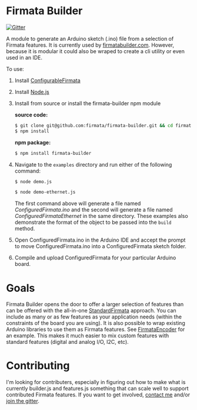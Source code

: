 Firmata Builder
===

[![Gitter](https://badges.gitter.im/Join%20Chat.svg)](https://gitter.im/firmata/firmata-builder?utm_source=badge&utm_medium=badge&utm_campaign=pr-badge&utm_content=badge)

A module to generate an Arduino sketch (.ino) file from a selection of Firmata features. It is currently used by [firmatabuilder.com](http://firmatabuilder.com). However, because it is modular it could also be wraped to create a cli utility or even used in an IDE.

To use:

1. Install [ConfigurableFirmata](https://github.com/firmata/ConfigurableFirmata)
2. Install [Node.js](http://nodejs.org)
3. Install from source or install the firmata-builder npm module

    **source code:**

    ```bash
    $ git clone git@github.com:firmata/firmata-builder.git && cd firmata-builder
    $ npm install
    ```

    **npm package:**

    ```bash
    $ npm install firmata-builder
    ```

4. Navigate to the `examples` directory and run either of the following command:

    ```bash
    $ node demo.js
    ```

    ```bash
    $ node demo-ethernet.js
    ```

    The first command above will generate a file named *ConfiguredFirmata.ino* and the second will generate a file named *ConfiguredFirmataEthernet* in the same directory. These examples also demonstrate the format of the object to be passed into the `build` method.

5. Open ConfiguredFirmata.ino in the Arduino IDE and accept the prompt to move ConfiguredFirmata.ino into a ConfiguredFirmata sketch folder.

6. Compile and upload ConfiguredFirmata for your particular Arduino board.

Goals
===

Firmata Builder opens the door to offer a larger selection of features than can be offered with the all-in-one [StandardFirmata](https://github.com/firmata/arduino/blob/master/examples/StandardFirmata/StandardFirmata.ino) approach. You can include as many or as few features as your application needs (within the constraints of the board you are using). It is also possible to wrap existing Arduino libraries to use them as Firmata features. See [FirmataEncoder](https://github.com/firmata/FirmataEncoder) for an example. This makes it much easier to mix custom features with standard features (digital and analog I/O, I2C, etc).

Contributing
===

I'm looking for contributers, especially in figuring out how to make what is currently builder.js and features.js something that can scale well to support contributed Firmata features. If you want to get involved, [contact me](https://github.com/soundanalogous) and/or [join the gitter](https://gitter.im/firmata/firmata-builder?utm_source=badge&utm_medium=badge&utm_campaign=pr-badge&utm_content=badge).
